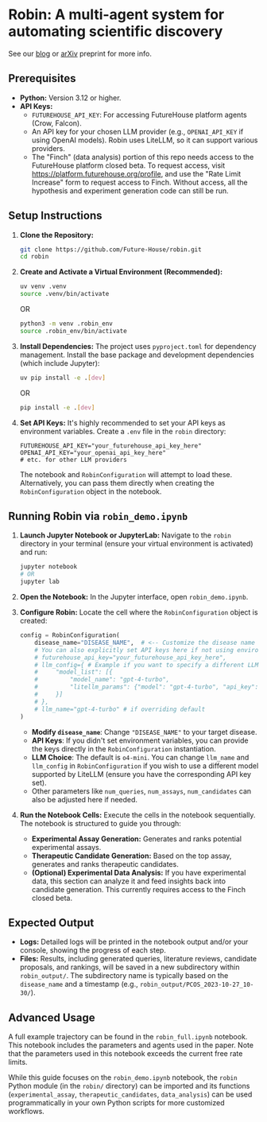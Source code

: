 # Robin: A multi-agent system for automating scientific discovery

See our [blog](https://www.futurehouse.org/research-announcements/demonstrating-end-to-end-scientific-discovery-with-robin-a-multi-agent-system) or [arXiv](https://arxiv.org/abs/2505.13400) preprint for more info.

## Prerequisites

- **Python:** Version 3.12 or higher.
- **API Keys:**
  - `FUTUREHOUSE_API_KEY`: For accessing FutureHouse platform agents (Crow, Falcon).
  - An API key for your chosen LLM provider (e.g., `OPENAI_API_KEY` if using OpenAI models). Robin uses LiteLLM, so it can support various providers.
  - The "Finch" (data analysis) portion of this repo needs access to the FutureHouse platform closed beta. To request access, visit https://platform.futurehouse.org/profile, and use the "Rate Limit Increase" form to request access to Finch. Without access, all the hypothesis and experiment generation code can still be run.

## Setup Instructions

1.  **Clone the Repository:**

    ```bash
    git clone https://github.com/Future-House/robin.git
    cd robin
    ```

2.  **Create and Activate a Virtual Environment (Recommended):**

    ```bash
    uv venv .venv
    source .venv/bin/activate
    ```

    OR

    ```bash
    python3 -m venv .robin_env
    source .robin_env/bin/activate
    ```

3.  **Install Dependencies:**
    The project uses `pyproject.toml` for dependency management. Install the base package and development dependencies (which include Jupyter):

    ```bash
    uv pip install -e .[dev]
    ```

    OR

    ```bash
    pip install -e .[dev]
    ```

4.  **Set API Keys:**
    It's highly recommended to set your API keys as environment variables. Create a `.env` file in the `robin` directory:
    ```
    FUTUREHOUSE_API_KEY="your_futurehouse_api_key_here"
    OPENAI_API_KEY="your_openai_api_key_here"
    # etc. for other LLM providers
    ```
    The notebook and `RobinConfiguration` will attempt to load these. Alternatively, you can pass them directly when creating the `RobinConfiguration` object in the notebook.

## Running Robin via `robin_demo.ipynb`

1.  **Launch Jupyter Notebook or JupyterLab:**
    Navigate to the `robin` directory in your terminal (ensure your virtual environment is activated) and run:

    ```bash
    jupyter notebook
    # OR
    jupyter lab
    ```

2.  **Open the Notebook:**
    In the Jupyter interface, open `robin_demo.ipynb`.

3.  **Configure Robin:**
    Locate the cell where the `RobinConfiguration` object is created:

    ```python
    config = RobinConfiguration(
        disease_name="DISEASE_NAME",  # <-- Customize the disease name here
        # You can also explicitly set API keys here if not using environment variables:
        # futurehouse_api_key="your_futurehouse_api_key_here",
        # llm_config={ # Example if you want to specify a different LLM
        #     "model_list": [{
        #         "model_name": "gpt-4-turbo",
        #         "litellm_params": {"model": "gpt-4-turbo", "api_key": os.getenv("OPENAI_API_KEY")}
        #     }]
        # },
        # llm_name="gpt-4-turbo" # if overriding default
    )
    ```

    - **Modify `disease_name`**: Change `"DISEASE_NAME"` to your target disease.
    - **API Keys**: If you didn't set environment variables, you can provide the keys directly in the `RobinConfiguration` instantiation.
    - **LLM Choice**: The default is `o4-mini`. You can change `llm_name` and `llm_config` in `RobinConfiguration` if you wish to use a different model supported by LiteLLM (ensure you have the corresponding API key set).
    - Other parameters like `num_queries`, `num_assays`, `num_candidates` can also be adjusted here if needed.

4.  **Run the Notebook Cells:**
    Execute the cells in the notebook sequentially. The notebook is structured to guide you through:
    - **Experimental Assay Generation:** Generates and ranks potential experimental assays.
    - **Therapeutic Candidate Generation:** Based on the top assay, generates and ranks therapeutic candidates.
    - **(Optional) Experimental Data Analysis:** If you have experimental data, this section can analyze it and feed insights back into candidate generation. This currently requires access to the Finch closed beta.

## Expected Output

- **Logs:** Detailed logs will be printed in the notebook output and/or your console, showing the progress of each step.
- **Files:** Results, including generated queries, literature reviews, candidate proposals, and rankings, will be saved in a new subdirectory within `robin_output/`. The subdirectory name is typically based on the `disease_name` and a timestamp (e.g., `robin_output/PCOS_2023-10-27_10-30/`).

## Advanced Usage

A full example trajectory can be found in the `robin_full.ipynb` notebook. This notebook includes the parameters and agents used in the paper. Note that the parameters used in this notebook exceeds the current free rate limits.

While this guide focuses on the `robin_demo.ipynb` notebook, the `robin` Python module (in the `robin/` directory) can be imported and its functions (`experimental_assay`, `therapeutic_candidates`, `data_analysis`) can be used programmatically in your own Python scripts for more customized workflows.
